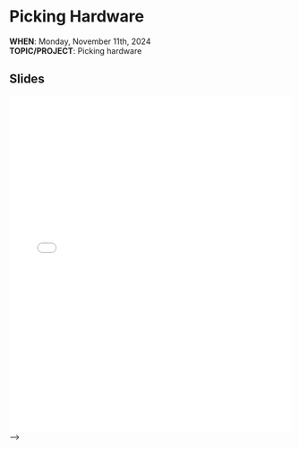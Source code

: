 # Picking Hardware

<!-- <script src="https://cdn.jsdelivr.net/npm/add-to-calendar-button@2" async defer></script> -->

**WHEN**: Monday, November 11th, 2024\
**TOPIC/PROJECT**: Picking hardware


<!-- <span style="font-weight:bold;color:red">Date</span>: Monday, November 4th, 2024 <br/> -->
<!-- <span style="font-weight:bold;color:red">Start time</span>: 5:00PM -->


## Slides

<iframe src="{{ "/assets/slides/Picking_Hardware.pdf" | relative_url }}" width="100%" height="600px" frameborder="0" marginheight="0" marginwidth="0">Loading…</iframe> -->
